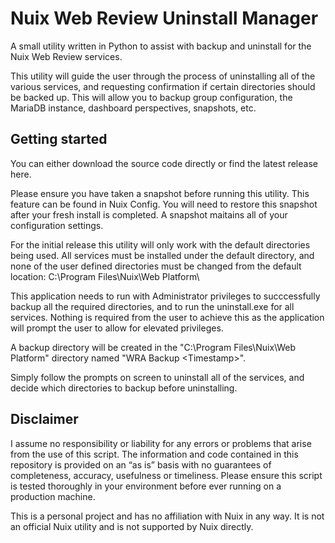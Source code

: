 # Nuix Web Review Uninstall Manager
A small utility written in Python to assist with backup and uninstall for the Nuix Web Review services. 

This utility will guide the user through the process of uninstalling all of the various services, and requesting confirmation if certain directories should be backed up. This will allow you to backup group configuration, the MariaDB instance, dashboard perspectives, snapshots, etc. 

## Getting started
You can either download the source code directly or find the latest release here. 

Please ensure you have taken a snapshot before running this utility. This feature can be found in Nuix Config. You will need to restore this snapshot after your fresh install is completed. A snapshot maitains all of your configuration settings. 

For the initial release this utility will only work with the default directories being used. All services must be installed under the default directory, and none of the user defined directories must be changed from the default location:
C:\\Program Files\\Nuix\Web Platform\\

This application needs to run with Administrator privileges to succcessfully backup all the required directories, and to run the uninstall.exe for all services. Nothing is required from the user to achieve this as the application will prompt the user to allow for elevated privileges. 

A backup directory will be created in the "C:\Program Files\Nuix\Web Platform" directory named "WRA Backup \<Timestamp\>". 

Simply follow the prompts on screen to uninstall all of the services, and decide which directories to backup before uninstalling. 

## Disclaimer
I assume no responsibility or liability for any errors or problems that arise from the use of this script. The information and code contained in this repository is provided on an “as is” basis with no guarantees of completeness, accuracy, usefulness or timeliness. Please ensure this script is tested thoroughly in your environment before ever running on a production machine. 

This is a personal project and has no affiliation with Nuix in any way. It is not an official Nuix utility and is not supported by Nuix directly. 
